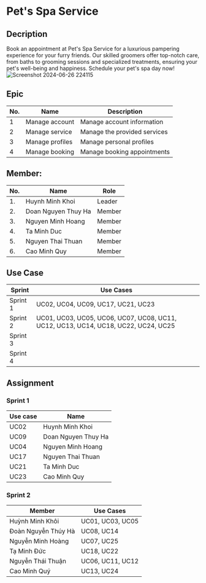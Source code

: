 # **Pet's Spa Service**
## **Decription**
Book an appointment at Pet's Spa Service for a luxurious pampering experience for your furry friends. Our skilled groomers offer top-notch care, from baths to grooming sessions and specialized treatments, ensuring your pet's well-being and happiness. Schedule your pet's spa day now!
![Screenshot 2024-06-26 224115](https://github.com/NguyenMinhHoang1903/SWP-391/assets/171207911/f579832b-f7f9-4026-9674-46b8a86c7197)

## **Epic**
| No. |       Name      |          Description         |
|-----|-----------------|------------------------------|
|  1  | Manage account  | Manage account information   |
|  2  | Manage service  | Manage the provided services |
|  3  | Manage profiles | Manage personal profiles     |
|  4  | Manage booking  | Manage booking appointments  |

## **Member:**
|   No.  |           Name           |         Role             |
|--------|--------------------------|--------------------------|
|   1.   |  Huynh Minh Khoi         |         Leader           |
|   2.   |  Doan Nguyen Thuy Ha     |         Member           |
|   3.   |  Nguyen Minh Hoang       |         Member           |
|   4.   |  Ta Minh Duc             |         Member           |
|   5.   |  Nguyen Thai Thuan       |         Member           |
|   6.   |  Cao Minh Quy            |         Member           |



## Use Case

| Sprint | Use Cases |
|---|---|
| Sprint 1 | UC02, UC04, UC09, UC17, UC21, UC23 |
| Sprint 2 | UC01, UC03, UC05, UC06, UC07, UC08, UC11, UC12, UC13, UC14, UC18, UC22, UC24, UC25|
| Sprint 3 |  |
| Sprint 4 |  |
## **Assignment**
### Sprint 1
| Use case | Name                  |
|----------|-----------------------|
| UC02     | Huynh Minh Khoi       |
| UC09     | Doan Nguyen Thuy Ha   |
| UC04     | Nguyen Minh Hoang     |
| UC17     | Nguyen Thai Thuan     |
| UC21     | Ta Minh Duc           |
| UC23     | Cao Minh Quy          |

### Sprint 2

| Member | Use Cases |
|---|---|
| Huỳnh Minh Khôi | UC01, UC03, UC05 |
| Đoàn Nguyễn Thúy Hà | UC08, UC14 |
| Nguyễn Minh Hoàng | UC07, UC25 |
| Tạ Minh Đức | UC18, UC22 |
| Nguyễn Thái Thuận | UC06, UC11, UC12 |
| Cao Minh Quý | UC13, UC24 |
